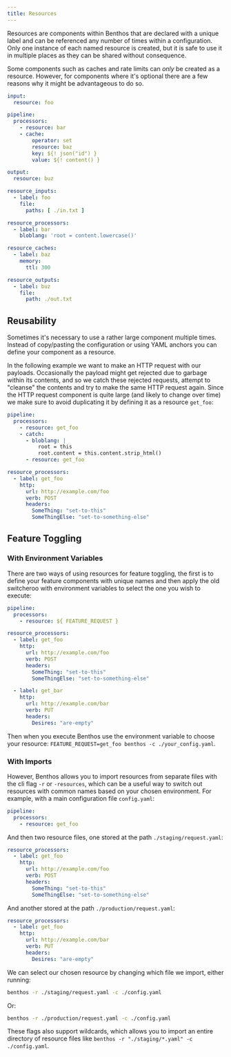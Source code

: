 ```yaml
---
title: Resources
---
```


Resources are components within Benthos that are declared with a unique label and can be referenced any number of times within a configuration. Only one instance of each named resource is created, but it is safe to use it in multiple places as they can be shared without consequence.

Some components such as caches and rate limits can _only_ be created as a resource. However, for components where it's optional there are a few reasons why it might be advantageous to do so.

```yaml
input:
  resource: foo

pipeline:
  processors:
    - resource: bar
    - cache:
        operator: set
        resource: baz
        key: ${! json("id") }
        value: ${! content() }

output:
  resource: buz

resource_inputs:
  - label: foo
    file:
      paths: [ ./in.txt ]

resource_processors:
  - label: bar
    bloblang: 'root = content.lowercase()'

resource_caches:
  - label: baz
    memory:
      ttl: 300

resource_outputs:
  - label: buz
    file:
      path: ./out.txt
```

## Reusability

Sometimes it's necessary to use a rather large component multiple times. Instead of copy/pasting the configuration or using YAML anchors you can define your component as a resource.

In the following example we want to make an HTTP request with our payloads. Occasionally the payload might get rejected due to garbage within its contents, and so we catch these rejected requests, attempt to "cleanse" the contents and try to make the same HTTP request again. Since the HTTP request component is quite large (and likely to change over time) we make sure to avoid duplicating it by defining it as a resource `get_foo`:

```yaml
pipeline:
  processors:
    - resource: get_foo
    - catch:
      - bloblang: |
          root = this
          root.content = this.content.strip_html()
      - resource: get_foo

resource_processors:
  - label: get_foo
    http:
      url: http://example.com/foo
      verb: POST
      headers:
        SomeThing: "set-to-this"
        SomeThingElse: "set-to-something-else"
```

## Feature Toggling

### With Environment Variables

There are two ways of using resources for feature toggling, the first is to define your feature components with unique names and then apply the old switcheroo with environment variables to select the one you wish to execute:

```yaml
pipeline:
  processors:
    - resource: ${ FEATURE_REQUEST }

resource_processors:
  - label: get_foo
    http:
      url: http://example.com/foo
      verb: POST
      headers:
        SomeThing: "set-to-this"
        SomeThingElse: "set-to-something-else"

  - label: get_bar
    http:
      url: http://example.com/bar
      verb: PUT
      headers:
        Desires: "are-empty"
```

Then when you execute Benthos use the environment variable to choose your resource: `FEATURE_REQUEST=get_foo benthos -c ./your_config.yaml`.

### With Imports

However, Benthos allows you to import resources from separate files with the cli flag `-r` or `-resources`, which can be a useful way to switch out resources with common names based on your chosen environment. For example, with a main configuration file `config.yaml`:

```yaml
pipeline:
  processors:
    - resource: get_foo
```

And then two resource files, one stored at the path `./staging/request.yaml`:

```yaml
resource_processors:
  - label: get_foo
    http:
      url: http://example.com/foo
      verb: POST
      headers:
        SomeThing: "set-to-this"
        SomeThingElse: "set-to-something-else"
```

And another stored at the path `./production/request.yaml`:

```yaml
resource_processors:
  - label: get_foo
    http:
      url: http://example.com/bar
      verb: PUT
      headers:
        Desires: "are-empty"
```

We can select our chosen resource by changing which file we import, either running:

```sh
benthos -r ./staging/request.yaml -c ./config.yaml
```

Or:

```sh
benthos -r ./production/request.yaml -c ./config.yaml
```

These flags also support wildcards, which allows you to import an entire directory of resource files like `benthos -r "./staging/*.yaml" -c ./config.yaml`.

